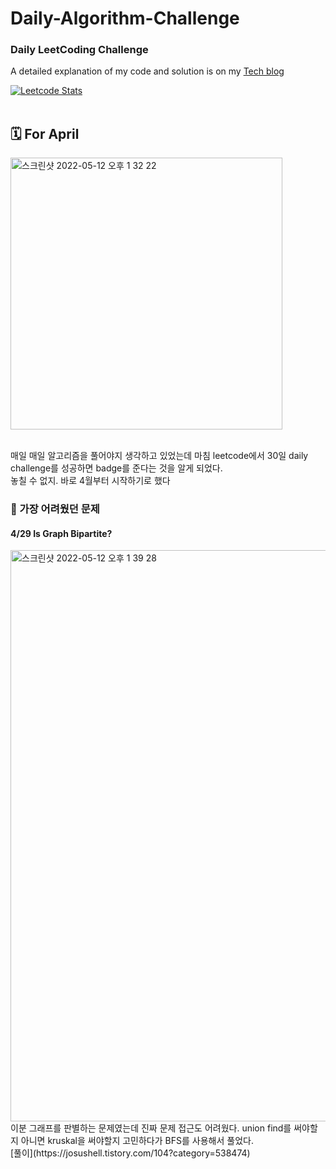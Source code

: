 # Daily-Algorithm-Challenge
### Daily LeetCoding Challenge<br>
A detailed explanation of my code and solution is on my [Tech blog](https://josushell.tistory.com/category/ALGORITHM/c%26c%2B%2B%20leetcode)


[![Leetcode Stats](https://leetcode.card.workers.dev/?username=josushell&theme=dark)](https://leetcode.com/josushell) <br>
<br>
## 🗓 For April
<img width="435" alt="스크린샷 2022-05-12 오후 1 32 22" src="https://user-images.githubusercontent.com/63590121/167992598-78f562ed-6edb-4751-ad85-c3751d9e7980.png">

<br> 매일 매일 알고리즘을 풀어야지 생각하고 있었는데 마침 leetcode에서 30일 daily challenge를 성공하면 badge를 준다는 것을 알게 되었다.<br>
놓칠 수 없지. 바로 4월부터 시작하기로 했다<br>

### 📗 가장 어려웠던 문제
#### 4/29 Is Graph Bipartite?
<img width="914" alt="스크린샷 2022-05-12 오후 1 39 28" src="https://user-images.githubusercontent.com/63590121/167993225-69b01db5-e633-45ef-bd03-d0f7801bf7de.png">
<br>
이분 그래프를 판별하는 문제였는데 진짜 문제 접근도 어려웠다. union find를 써야할지 아니면 kruskal을 써야할지 고민하다가 BFS를 사용해서 풀었다.<br>
[풀이](https://josushell.tistory.com/104?category=538474) <br>
